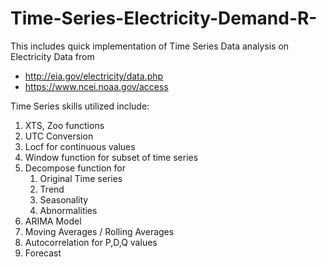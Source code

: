 # Time-Series-Electricity-Demand-R-

This includes quick implementation of Time Series Data analysis on Electricity Data from 
- http://eia.gov/electricity/data.php
- https://www.ncei.noaa.gov/access

Time Series skills utilized include:
1. XTS, Zoo functions
2. UTC Conversion
3. Locf for continuous values
4. Window function for subset of time series
5. Decompose function for
   1. Original Time series
   2. Trend
   3. Seasonality
   4. Abnormalities
6. ARIMA Model
7. Moving Averages / Rolling Averages
8. Autocorrelation for P,D,Q values
9. Forecast
